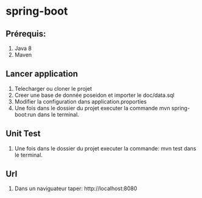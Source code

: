 # spring-boot
## Prérequis:

1. Java 8
2. Maven

## Lancer application
1. Telecharger ou cloner le projet
2. Creer une base de donnée poseidon et importer le doc/data.sql
3. Modifier la configuration dans application.proporties
4. Une fois dans le dossier du projet executer la commande mvn spring-boot:run dans le terminal.

## Unit Test
1. Une fois dans le dossier du projet executer la commande: mvn test dans le terminal.

## Url
1. Dans un naviguateur taper: http://localhost:8080
